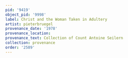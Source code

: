 ```yaml
---
pid: '9419'
object_pid: '9998'
label: Christ and the Woman Taken in Adultery
artist: pieterbruegel
provenance_date: '1978'
provenance_location:
provenance_text: Collection of Count Antoine Seilern
collection: provenance
order: '2589'
---
```

